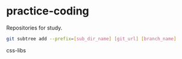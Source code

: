 # practice-coding

Repositories for study.

```bash
git subtree add --prefix=[sub_dir_name] [git_url] [branch_name]
```

css-libs
